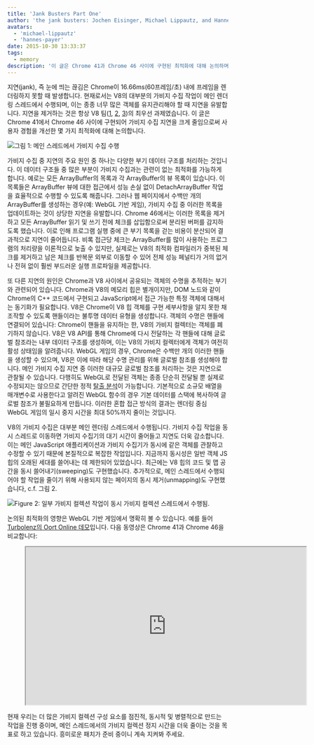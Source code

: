 ```yaml
---
title: 'Jank Busters Part One'
author: 'the jank busters: Jochen Eisinger, Michael Lippautz, and Hannes Payer'
avatars:
  - 'michael-lippautz'
  - 'hannes-payer'
date: 2015-10-30 13:33:37
tags:
  - memory
description: '이 글은 Chrome 41과 Chrome 46 사이에 구현된 최적화에 대해 논의하며, 이는 가비지 수집 지연 시간을 상당히 줄여 사용자 경험을 개선합니다.'
---
```

지연(jank), 즉 눈에 띄는 끊김은 Chrome이 16.66ms(60프레임/초) 내에 프레임을 렌더링하지 못할 때 발생합니다. 현재로서는 V8의 대부분의 가비지 수집 작업이 메인 렌더링 스레드에서 수행되며, 이는 종종 너무 많은 객체를 유지관리해야 할 때 지연을 유발합니다. 지연을 제거하는 것은 항상 V8 팀([1](https://blog.chromium.org/2011/11/game-changer-for-interactive.html), [2](https://www.youtube.com/watch?v=3vPOlGRH6zk), [3](/blog/free-garbage-collection))의 최우선 과제였습니다. 이 글은 Chrome 41에서 Chrome 46 사이에 구현되어 가비지 수집 지연을 크게 줄임으로써 사용자 경험을 개선한 몇 가지 최적화에 대해 논의합니다.

<!--truncate-->
![그림 1: 메인 스레드에서 가비지 수집 수행](/_img/jank-busters/gc-main-thread.png)

가비지 수집 중 지연의 주요 원인 중 하나는 다양한 부기 데이터 구조를 처리하는 것입니다. 이 데이터 구조들 중 많은 부분이 가비지 수집과는 관련이 없는 최적화를 가능하게 합니다. 예로는 모든 ArrayBuffer의 목록과 각 ArrayBuffer의 뷰 목록이 있습니다. 이 목록들은 ArrayBuffer 뷰에 대한 접근에서 성능 손실 없이 DetachArrayBuffer 작업을 효율적으로 수행할 수 있도록 해줍니다. 그러나 웹 페이지에서 수백만 개의 ArrayBuffer를 생성하는 경우(예: WebGL 기반 게임), 가비지 수집 중 이러한 목록을 업데이트하는 것이 상당한 지연을 유발합니다. Chrome 46에서는 이러한 목록을 제거하고 모든 ArrayBuffer 읽기 및 쓰기 전에 체크를 삽입함으로써 분리된 버퍼를 감지하도록 했습니다. 이로 인해 프로그램 실행 중에 큰 부기 목록을 걷는 비용이 분산되어 결과적으로 지연이 줄어듭니다. 비록 접근당 체크는 ArrayBuffer를 많이 사용하는 프로그램의 처리량을 이론적으로 늦출 수 있지만, 실제로는 V8의 최적화 컴파일러가 중복된 체크를 제거하고 남은 체크를 반복문 외부로 이동할 수 있어 전체 성능 페널티가 거의 없거나 전혀 없이 훨씬 부드러운 실행 프로파일을 제공합니다.

또 다른 지연의 원인은 Chrome과 V8 사이에서 공유되는 객체의 수명을 추적하는 부기와 관련되어 있습니다. Chrome과 V8의 메모리 힙은 별개이지만, DOM 노드와 같이 Chrome의 C++ 코드에서 구현되고 JavaScript에서 접근 가능한 특정 객체에 대해서는 동기화가 필요합니다. V8은 Chrome이 V8 힙 객체를 구현 세부사항을 알지 못한 채 조작할 수 있도록 핸들이라는 불투명 데이터 유형을 생성합니다. 객체의 수명은 핸들에 연결되어 있습니다: Chrome이 핸들을 유지하는 한, V8의 가비지 컬렉터는 객체를 폐기하지 않습니다. V8은 V8 API를 통해 Chrome에 다시 전달하는 각 핸들에 대해 글로벌 참조라는 내부 데이터 구조를 생성하며, 이는 V8의 가비지 컬렉터에게 객체가 여전히 활성 상태임을 알려줍니다. WebGL 게임의 경우, Chrome은 수백만 개의 이러한 핸들을 생성할 수 있으며, V8은 이에 따라 해당 수명 관리를 위해 글로벌 참조를 생성해야 합니다. 메인 가비지 수집 지연 중 이러한 대규모 글로벌 참조를 처리하는 것은 지연으로 관찰될 수 있습니다. 다행히도 WebGL로 전달된 객체는 종종 단순히 전달될 뿐 실제로 수정되지는 않으므로 간단한 정적 [탈출 분석](https://en.wikipedia.org/wiki/Escape_analysis)이 가능합니다. 기본적으로 소규모 배열을 매개변수로 사용한다고 알려진 WebGL 함수의 경우 기본 데이터를 스택에 복사하여 글로벌 참조가 불필요하게 만듭니다. 이러한 혼합 접근 방식의 결과는 렌더링 중심 WebGL 게임의 일시 중지 시간을 최대 50%까지 줄이는 것입니다.

V8의 가비지 수집은 대부분 메인 렌더링 스레드에서 수행됩니다. 가비지 수집 작업을 동시 스레드로 이동하면 가비지 수집기의 대기 시간이 줄어들고 지연도 더욱 감소합니다. 이는 메인 JavaScript 애플리케이션과 가비지 수집기가 동시에 같은 객체를 관찰하고 수정할 수 있기 때문에 본질적으로 복잡한 작업입니다. 지금까지 동시성은 일반 객체 JS 힙의 오래된 세대를 쓸어내는 데 제한되어 있었습니다. 최근에는 V8 힙의 코드 및 맵 공간을 동시 쓸어내기(sweeping)도 구현했습니다. 추가적으로, 메인 스레드에서 수행되어야 할 작업을 줄이기 위해 사용되지 않는 페이지의 동시 제거(unmapping)도 구현했습니다, c.f. 그림 2.

![Figure 2: 일부 가비지 컬렉션 작업이 동시 가비지 컬렉션 스레드에서 수행됨.](/_img/jank-busters/gc-concurrent-threads.png)

논의된 최적화의 영향은 WebGL 기반 게임에서 명확히 볼 수 있습니다. 예를 들어 [Turbolenz의 Oort Online 데모](http://oortonline.gl/)입니다. 다음 동영상은 Chrome 41과 Chrome 46을 비교합니다:

<figure>
  <div class="video video-16:9">
    <iframe src="https://www.youtube.com/embed/PgrCJpbTs9I" width="640" height="360" loading="lazy"></iframe>
  </div>
</figure>

현재 우리는 더 많은 가비지 컬렉션 구성 요소를 점진적, 동시적 및 병렬적으로 만드는 작업을 진행 중이며, 메인 스레드에서의 가비지 컬렉션 정지 시간을 더욱 줄이는 것을 목표로 하고 있습니다. 흥미로운 패치가 준비 중이니 계속 지켜봐 주세요.
